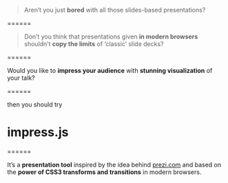 <!-- id:bored class:slide x:-1000 y:-1500 autoplay:10 -->

> Aren’t you just **bored** with all those slides-based presentations?

======

<!-- class:slide,test x:0 y:-1500 -->

> Don’t you think that presentations given **in modern browsers** shouldn’t
> **copy the limits** of ‘classic’ slide decks?

======

<!-- class:slide x:1000 y:-1500 -->

Would you like to **impress your audience** with **stunning visualization** of
your talk?

======

<!-- x:0 y:0 scale:4 -->

then you should try

# impress.js

======

<!-- x:850 y:3000 rotate:90 scale:5 -->

It’s a **presentation tool** inspired by the idea behind
[prezi.com](http://prezi.com) and based on the **power of CSS3 transforms and
transitions** in modern browsers.
